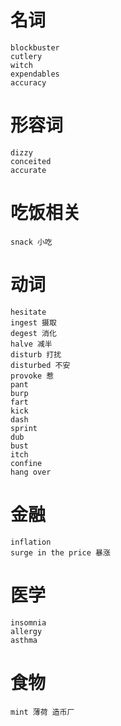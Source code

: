 
# 名词
    blockbuster
    cutlery
    witch
    expendables
    accuracy
# 形容词
    dizzy
    conceited
    accurate
# 吃饭相关
    snack 小吃
# 动词
    hesitate
    ingest 摄取
    degest 消化
    halve 减半
    disturb 打扰
    disturbed 不安
    provoke 惹
    pant
    burp
    fart
    kick
    dash
    sprint
    dub
    bust
    itch
    confine
    hang over
# 金融
    inflation
    surge in the price 暴涨
# 医学
    insomnia
    allergy
    asthma
# 食物
    mint 薄荷 造币厂
